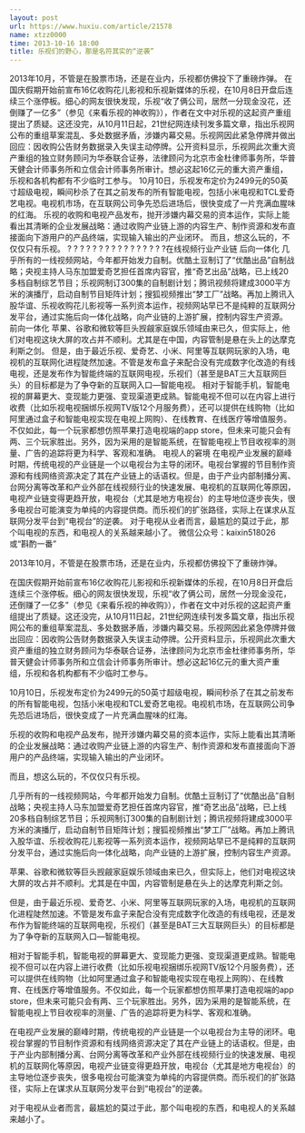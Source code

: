 ```yaml
---
layout: post
url: https://www.huxiu.com/article/21578
name: xtzz0000
time: 2013-10-16 18:00
title: 乐视们的野心，那是名符其实的“逆袭”
---
```

2013年10月，不管是在股票市场，还是在业内，乐视都仿佛投下了重磅炸弹。 在国庆假期开始前宣布16亿收购花儿影视和乐视新媒体的乐视，在10月8日开盘后连续三个涨停板。细心的网友很快发现，乐视“收了俩公司，居然一分现金没花，还倒赚了一亿多”（参见《来看乐视的神收购》），作者在文中对乐视的这起资产重组提出了质疑。这还没完，从10月11日起，21世纪网连续刊发多篇文章，指出乐视网公布的重组草案混乱、多处数据矛盾，涉嫌内幕交易。乐视网因此紧急停牌并做出回应：因收购公告财务数据录入失误主动停牌。公开资料显示，乐视网此次重大资产重组的独立财务顾问为华泰联合证券，法律顾问为北京市金杜律师事务所，华普天健会计师事务所和立信会计师事务所审计。想必这起16亿元的重大资产重组，乐视和各机构都有不少临时工参与。 10月10日，乐视发布定价为2499元的50英寸超级电视，瞬间秒杀了在其之前发布的所有智能电视，包括小米电视和TCL爱奇艺电视。电视机市场，在互联网公司争先恐后进场后，很快变成了一片充满血腥味的红海。 乐视的收购和电视产品发布，抛开涉嫌内幕交易的资本运作，实际上能看出其清晰的企业发展战略：通过收购产业链上游的内容生产、制作资源和发布直接面向下游用户的产品终端，实现输入输出的产业闭环。 而且，想这么玩的，不仅仅只有乐视。 ? ? ? ? ? ? ? ? ? ? ? ? ? ? ? ?在线视频行业产业链 后向一体化 几乎所有的一线视频网站，今年都开始发力自制。优酷土豆制订了“优酷出品”自制战略；央视主持人马东加盟爱奇艺担任首席内容官，推“奇艺出品”战略，已上线20多档自制综艺节目；乐视网制订300集的自制剧计划；腾讯视频将建成3000平方米的演播厅，启动自制节目矩阵计划；搜狐视频推出“梦工厂”战略。再加上腾讯入股华谊、乐视收购花儿影视等一系列资本运作，视频网站早已不是纯粹的互联网分发平台，通过实施后向一体化战略，向产业链的上游扩展，控制内容生产资源。 前向一体化 苹果、谷歌和微软等巨头觊觎家庭娱乐领域由来已久，但实际上，他们对电视这块大屏的攻占并不顺利。尤其是在中国，内容管制是悬在头上的达摩克利斯之剑。 但是，由于最近乐视、爱奇艺、小米、阿里等互联网玩家的入场，电视机的互联网化进程陡然加速。不管是发布盒子来配合没有完成数字化改造的有线电视，还是发布作为智能终端的互联网电视，乐视们（甚至是BAT三大互联网巨头）的目标都是为了争夺新的互联网入口—智能电视。 相对于智能手机，智能电视的屏幕更大、变现能力更强、变现渠道更成熟。智能电视不但可以在内容上进行收费（比如乐视电视捆绑乐视网TV版12个月服务费），还可以提供在线购物（比如阿里通过盒子和智能电视实现在电视上网购）、在线教育、在线医疗等增值服务。不仅如此，每一个玩家都想仿照苹果打造电视端的app store，但未来可能只会有两、三个玩家胜出。另外，因为采用的是智能系统，在智能电视上节目收视率的测量、广告的追踪将更为科学、客观和准确。 电视人的窘境 在电视产业发展的巅峰时期，传统电视的产业链是一个以电视台为主导的闭环。电视台掌握的节目制作资源和有线网络资源决定了其在产业链上的话语权。但是，由于产业内部制播分离、台网分离等改革和产业外部在线视频行业的快速发展、电视机的互联网化等原因，电视产业链变得更趋开放，电视台（尤其是地方电视台）的主导地位逐步丧失，很多电视台可能演变为单纯的内容提供商。而乐视们的扩张路径，实际上在谋求从互联网分发平台到“电视台”的逆袭。 对于电视从业者而言，最尴尬的莫过于此，那个叫电视的东西，和电视人的关系越来越小了。 微信公众号：kaixin518026 或“斟酌一番”

2013年10月，不管是在股票市场，还是在业内，乐视都仿佛投下了重磅炸弹。

在国庆假期开始前宣布16亿收购花儿影视和乐视新媒体的乐视，在10月8日开盘后连续三个涨停板。细心的网友很快发现，乐视“收了俩公司，居然一分现金没花，还倒赚了一亿多”（参见《来看乐视的神收购》），作者在文中对乐视的这起资产重组提出了质疑。这还没完，从10月11日起，21世纪网连续刊发多篇文章，指出乐视网公布的重组草案混乱、多处数据矛盾，涉嫌内幕交易。乐视网因此紧急停牌并做出回应：因收购公告财务数据录入失误主动停牌。公开资料显示，乐视网此次重大资产重组的独立财务顾问为华泰联合证券，法律顾问为北京市金杜律师事务所，华普天健会计师事务所和立信会计师事务所审计。想必这起16亿元的重大资产重组，乐视和各机构都有不少临时工参与。

10月10日，乐视发布定价为2499元的50英寸超级电视，瞬间秒杀了在其之前发布的所有智能电视，包括小米电视和TCL爱奇艺电视。电视机市场，在互联网公司争先恐后进场后，很快变成了一片充满血腥味的红海。

乐视的收购和电视产品发布，抛开涉嫌内幕交易的资本运作，实际上能看出其清晰的企业发展战略：通过收购产业链上游的内容生产、制作资源和发布直接面向下游用户的产品终端，实现输入输出的产业闭环。

而且，想这么玩的，不仅仅只有乐视。

几乎所有的一线视频网站，今年都开始发力自制。优酷土豆制订了“优酷出品”自制战略；央视主持人马东加盟爱奇艺担任首席内容官，推“奇艺出品”战略，已上线20多档自制综艺节目；乐视网制订300集的自制剧计划；腾讯视频将建成3000平方米的演播厅，启动自制节目矩阵计划；搜狐视频推出“梦工厂”战略。再加上腾讯入股华谊、乐视收购花儿影视等一系列资本运作，视频网站早已不是纯粹的互联网分发平台，通过实施后向一体化战略，向产业链的上游扩展，控制内容生产资源。

苹果、谷歌和微软等巨头觊觎家庭娱乐领域由来已久，但实际上，他们对电视这块大屏的攻占并不顺利。尤其是在中国，内容管制是悬在头上的达摩克利斯之剑。

但是，由于最近乐视、爱奇艺、小米、阿里等互联网玩家的入场，电视机的互联网化进程陡然加速。不管是发布盒子来配合没有完成数字化改造的有线电视，还是发布作为智能终端的互联网电视，乐视们（甚至是BAT三大互联网巨头）的目标都是为了争夺新的互联网入口—智能电视。

相对于智能手机，智能电视的屏幕更大、变现能力更强、变现渠道更成熟。智能电视不但可以在内容上进行收费（比如乐视电视捆绑乐视网TV版12个月服务费），还可以提供在线购物（比如阿里通过盒子和智能电视实现在电视上网购）、在线教育、在线医疗等增值服务。不仅如此，每一个玩家都想仿照苹果打造电视端的app store，但未来可能只会有两、三个玩家胜出。另外，因为采用的是智能系统，在智能电视上节目收视率的测量、广告的追踪将更为科学、客观和准确。

在电视产业发展的巅峰时期，传统电视的产业链是一个以电视台为主导的闭环。电视台掌握的节目制作资源和有线网络资源决定了其在产业链上的话语权。但是，由于产业内部制播分离、台网分离等改革和产业外部在线视频行业的快速发展、电视机的互联网化等原因，电视产业链变得更趋开放，电视台（尤其是地方电视台）的主导地位逐步丧失，很多电视台可能演变为单纯的内容提供商。而乐视们的扩张路径，实际上在谋求从互联网分发平台到“电视台”的逆袭。

对于电视从业者而言，最尴尬的莫过于此，那个叫电视的东西，和电视人的关系越来越小了。

